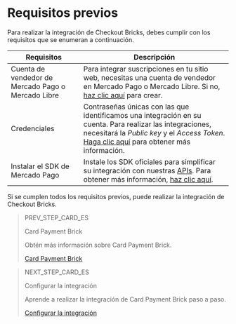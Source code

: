 # Requisitos previos 

Para realizar la integración de Checkout Bricks, debes cumplir con los requisitos que se enumeran a continuación.

| Requisitos | Descripción |
|---|---|
| Cuenta de vendedor de Mercado Pago o Mercado Libre | Para integrar suscripciones en tu sitio web, necesitas una cuenta de vendedor en Mercado Pago o Mercado Libre. Si no, [haz clic aquí](https://www.mercadopago[FAKER][URL][DOMAIN]/hub/registration/landing) para crear. | 
|Credenciales | Contraseñas únicas con las que identificamos una integración en su cuenta. Para realizar las integraciones, necesitará la _Public key_ y el _Access Token_. [Haga clic aquí](/developers/es/guides/additional-content/credentials/credentials) para obtener más información. |
| Instalar el SDK de Mercado Pago | Instale los SDK oficiales para simplificar su integración con nuestras [APIs](/developers/es/reference/payments/_payments/post). Para obtener más información, [haz clic aquí](/developers/es/guides/sdks-v2/official/landing). |

Si se cumplen todos los requisitos previos, puede realizar la integración de Checkout Bricks.

> PREV_STEP_CARD_ES
>
> Card Payment Brick
>
> Obtén más información sobre Card Payment Brick.
>
> [Card Payment Brick](/developers/es/docs/checkout-bricks/card-payment-brick/introduction)

> NEXT_STEP_CARD_ES
>
> Configurar la integración
>
> Aprende a realizar la integración de Card Payment Brick paso a paso.
>
> [Configurar la integración](/developers/es/docs/checkout-bricks/card-payment-brick/configure-integration) 
